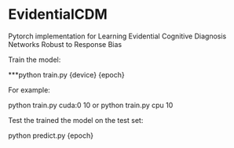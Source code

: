 # EvidentialCDM
Pytorch implementation for Learning Evidential Cognitive Diagnosis Networks Robust to Response Bias

Train the model:

***python train.py {device} {epoch}

For example:

python train.py cuda:0 10 or python train.py cpu 10

Test the trained the model on the test set:

python predict.py {epoch}
